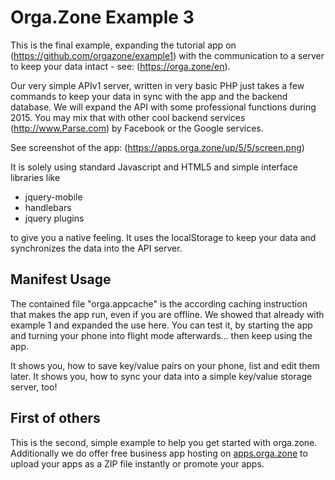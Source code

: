 Orga.Zone Example 3
===================
This is the final example, expanding the tutorial app on (https://github.com/orgazone/example1) with
the communication to a server to keep your data intact - see: (https://orga.zone/en).
 
Our very simple APIv1 server, written in very basic PHP just takes a few commands to keep your
data in sync with the app and the backend database. We will expand the API with some professional
functions during 2015. You may mix that with other cool backend services (http://www.Parse.com) by
Facebook or the Google services.

See screenshot of the app:
(https://apps.orga.zone/up/5/5/screen.png)

It is solely using standard Javascript and HTML5 and simple interface libraries like

*   jquery-mobile
*   handlebars
*   jquery plugins

to give you a native feeling. It uses the localStorage to keep your data and synchronizes the 
data into the API server.

Manifest Usage
--------------------

The contained file "orga.appcache" is the according caching instruction that makes the
app run, even if you are offline. We showed that already with example 1 and expanded the
use here. You can test it, by starting the app and turning your phone into flight mode
afterwards... then keep using the app.

It shows you, how to save key/value pairs on your phone, list and edit them later. It shows
you, how to sync your data into a simple key/value storage server, too!


First of others
---------------------

This is the second, simple example to help you get started with orga.zone. Additionally
we do offer free business app hosting on [apps.orga.zone](https://apps.orga.zone/en/) to upload your
apps as a ZIP file instantly or promote your apps.

